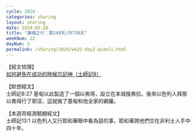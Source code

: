 ```yaml
---
cycle: 2024
categories: sharing
layout: sharing
date: 2024-05-28
title: "謙理之行：第149天/共730天"
weekNum: 22
dayNum: 2
permalink: /sharing/2024/wk22-day2-qianli.html
---
```


【經文梳理】  
<a href="https://youtu.be/awixHCML5j4" target="_blank">如何避免在成功的時候忘記神（士師記8）</a>

【默想經文】  
士師記8:27 基甸以此製造了一個以弗得，設立在本城俄弗拉。後來以色列人拜那以弗得行了邪淫，這就做了基甸和他全家的網羅。

【本週背經測驗題經文】  
士師記13:1 以色列人又行耶和華眼中看為惡的事，耶和華將他們交在非利士人手中四十年。
